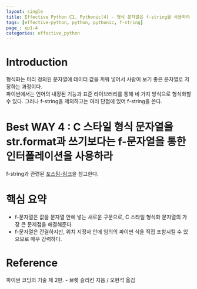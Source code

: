 ```yaml
---
layout: single
title: Effective Python C1. Pythonic(4) - 형식 문자열은 f-string을 사용하라
tags: [effective-python, python, pythonic, f-string]
page_: ep1-4
categories: effective_python
---
```

# Introduction
형식화는 미리 정의된 문자열에 데이터 값을 끼워 넣어서 사람이 보기 좋은 문자열로 저장하는 과정이다.   
파이썬에서는 언어의 내장된 기능과 표준 라이브러리를 통해 네 가지 방식으로 형식화할 수 있다. 그러나 f-string을 제외하고는
여러 단점에 있어 f-string을 쓴다.
   
# Best WAY 4 : C 스타일 형식 문자열을 str.format과 쓰기보다는 f-문자열을 통한 인터폴레이션을 사용하라
f-string과 관련된 [포스팅-링크](https://papari1123.github.io/python/python_f_string/)을 참고한다.

# 핵심 요약
- f-문자열은 값을 문자열 안에 넣는 새로운 구문으로, C 스타일 형식화 문자열의 가장 큰 문제점을 해결해준다.
- f-문자열은 간결하지만, 위치 지정자 안에 임의의 파이썬 식을 직접 포함시킬 수 있으므로 매우 강력하다.


# Reference 
파이썬 코딩의 기술 제 2판. -  브렛 슬리킨 지음 / 오현석 옮김   